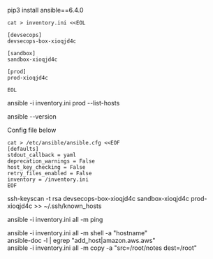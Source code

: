 pip3 install ansible==6.4.0  


```
cat > inventory.ini <<EOL

[devsecops]
devsecops-box-xioqjd4c

[sandbox]
sandbox-xioqjd4c

[prod]
prod-xioqjd4c

EOL
```

ansible -i inventory.ini prod --list-hosts

ansible --version

Config file below
```
cat > /etc/ansible/ansible.cfg <<EOF
[defaults]
stdout_callback = yaml
deprecation_warnings = False
host_key_checking = False
retry_files_enabled = False
inventory = /inventory.ini
EOF
```

ssh-keyscan -t rsa devsecops-box-xioqjd4c sandbox-xioqjd4c prod-xioqjd4c >> ~/.ssh/known_hosts  

ansible -i inventory.ini all -m ping  

ansible -i inventory.ini all -m shell -a "hostname"  
ansible-doc -l | egrep "add_host|amazon.aws.aws"  
ansible -i inventory.ini all -m copy -a "src=/root/notes dest=/root"  






